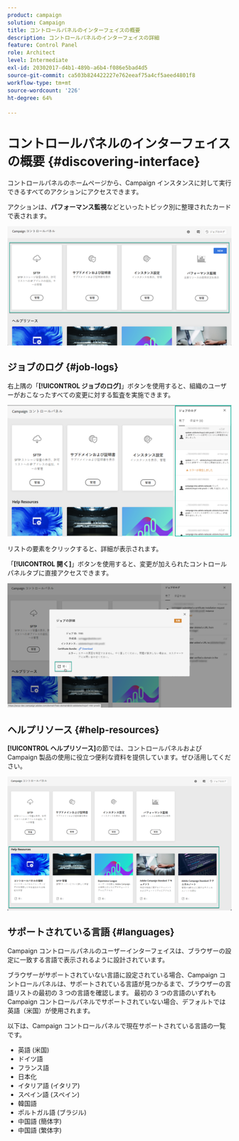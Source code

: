 ```yaml
---
product: campaign
solution: Campaign
title: コントロールパネルのインターフェイスの概要
description: コントロールパネルのインターフェイスの詳細
feature: Control Panel
role: Architect
level: Intermediate
exl-id: 20302017-d4b1-489b-a6b4-f086e5bad4d5
source-git-commit: ca503b824422227e762eeaf75a4cf5aeed4801f8
workflow-type: tm+mt
source-wordcount: '226'
ht-degree: 64%

---
```


# コントロールパネルのインターフェイスの概要 {#discovering-interface}

コントロールパネルのホームページから、Campaign インスタンスに対して実行できるすべてのアクションにアクセスできます。

アクションは、**パフォーマンス監視**&#x200B;などといったトピック別に整理されたカードで表されます。

<!--With upcoming Campaign releases, more topics and cards will be made available.-->

![](assets/control_panel_interface.png)

## ジョブのログ {#job-logs}

右上隅の「**[!UICONTROL ジョブのログ]**」ボタンを使用すると、組織のユーザーがおこなったすべての変更に対する監査を実施できます。

![](assets/control_panel_interface2.png)

リストの要素をクリックすると、詳細が表示されます。

「**[!UICONTROL 開く]**」ボタンを使用すると、変更が加えられたコントロールパネルタブに直接アクセスできます。

![](assets/control_panel_logdetails.png)

## ヘルプリソース {#help-resources}

**[!UICONTROL ヘルプリソース]**&#x200B;の節では、コントロールパネルおよび Campaign 製品の使用に役立つ便利な資料を提供しています。ぜひ活用してください。

![](assets/helpresources.png)

## サポートされている言語 {#languages}

Campaign コントロールパネルのユーザーインターフェイスは、ブラウザーの設定に一致する言語で表示されるように設計されています。

ブラウザーがサポートされていない言語に設定されている場合、Campaign コントロールパネルは、サポートされている言語が見つかるまで、ブラウザーの言語リストの最初の 3 つの言語を確認します。 最初の 3 つの言語のいずれもCampaign コントロールパネルでサポートされていない場合、デフォルトでは英語（米国）が使用されます。

以下は、Campaign コントロールパネルで現在サポートされている言語の一覧です。

* 英語 (米国)
* ドイツ語
* フランス語
* 日本化
* イタリア語 (イタリア)
* スペイン語 (スペイン)
* 韓国語
* ポルトガル語 (ブラジル)
* 中国語 (簡体字)
* 中国語 (繁体字)
